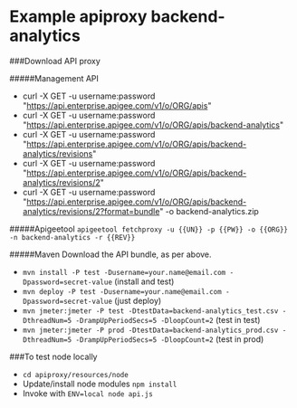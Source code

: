 # Example apiproxy backend-analytics

###Download API proxy

#####Management API 
* curl -X GET -u username:password "https://api.enterprise.apigee.com/v1/o/ORG/apis"
* curl -X GET -u username:password "https://api.enterprise.apigee.com/v1/o/ORG/apis/backend-analytics"
* curl -X GET -u username:password "https://api.enterprise.apigee.com/v1/o/ORG/apis/backend-analytics/revisions"
* curl -X GET -u username:password "https://api.enterprise.apigee.com/v1/o/ORG/apis/backend-analytics/revisions/2"
* curl -X GET -u username:password "https://api.enterprise.apigee.com/v1/o/ORG/apis/backend-analytics/revisions/2?format=bundle" -o backend-analytics.zip

#####Apigeetool
```apigeetool fetchproxy -u {{UN}} -p {{PW}} -o {{ORG}} -n backend-analytics -r {{REV}}```

#####Maven
Download the API bundle, as per above.

* ```mvn install -P test -Dusername=your.name@email.com -Dpassword=secret-value``` (install and test)
* ```mvn deploy -P test -Dusername=your.name@email.com -Dpassword=secret-value``` (just deploy)
* ```mvn jmeter:jmeter -P test -DtestData=backend-analytics_test.csv -DthreadNum=5 -DrampUpPeriodSecs=5 -DloopCount=2``` (test in test)
* ```mvn jmeter:jmeter -P prod -DtestData=backend-analytics_prod.csv -DthreadNum=5 -DrampUpPeriodSecs=5 -DloopCount=2``` (test in prod)

###To test node locally
* ```cd apiproxy/resources/node```
* Update/install node modules ```npm install```
* Invoke with ```ENV=local node api.js```
